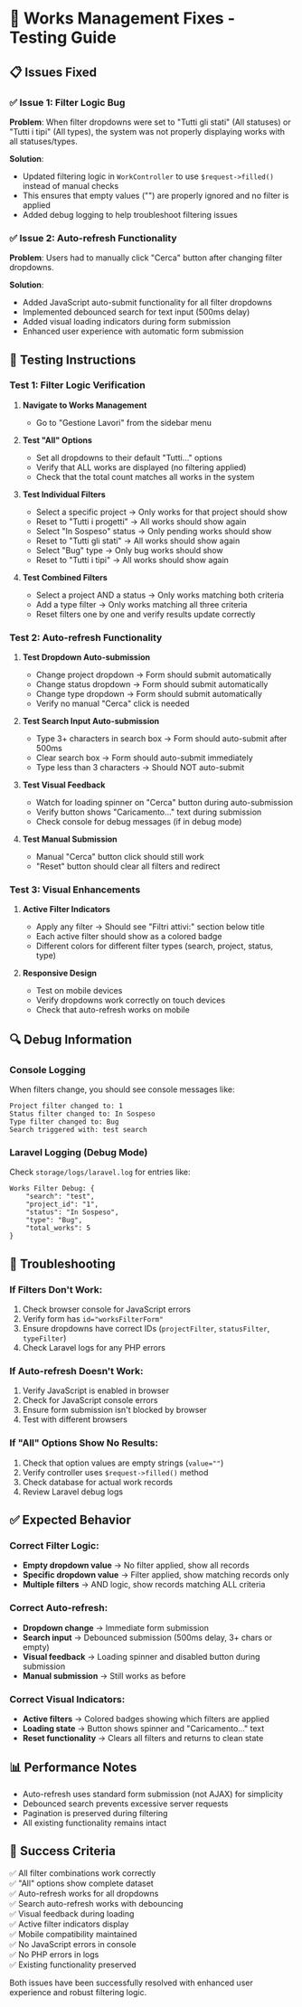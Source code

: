 # 🔧 Works Management Fixes - Testing Guide

## 📋 Issues Fixed

### ✅ Issue 1: Filter Logic Bug
**Problem**: When filter dropdowns were set to "Tutti gli stati" (All statuses) or "Tutti i tipi" (All types), the system was not properly displaying works with all statuses/types.

**Solution**: 
- Updated filtering logic in `WorkController` to use `$request->filled()` instead of manual checks
- This ensures that empty values ("") are properly ignored and no filter is applied
- Added debug logging to help troubleshoot filtering issues

### ✅ Issue 2: Auto-refresh Functionality
**Problem**: Users had to manually click "Cerca" button after changing filter dropdowns.

**Solution**:
- Added JavaScript auto-submit functionality for all filter dropdowns
- Implemented debounced search for text input (500ms delay)
- Added visual loading indicators during form submission
- Enhanced user experience with automatic form submission

## 🧪 Testing Instructions

### Test 1: Filter Logic Verification

1. **Navigate to Works Management**
   - Go to "Gestione Lavori" from the sidebar menu

2. **Test "All" Options**
   - Set all dropdowns to their default "Tutti..." options
   - Verify that ALL works are displayed (no filtering applied)
   - Check that the total count matches all works in the system

3. **Test Individual Filters**
   - Select a specific project → Only works for that project should show
   - Reset to "Tutti i progetti" → All works should show again
   - Select "In Sospeso" status → Only pending works should show
   - Reset to "Tutti gli stati" → All works should show again
   - Select "Bug" type → Only bug works should show
   - Reset to "Tutti i tipi" → All works should show again

4. **Test Combined Filters**
   - Select a project AND a status → Only works matching both criteria
   - Add a type filter → Only works matching all three criteria
   - Reset filters one by one and verify results update correctly

### Test 2: Auto-refresh Functionality

1. **Test Dropdown Auto-submission**
   - Change project dropdown → Form should submit automatically
   - Change status dropdown → Form should submit automatically  
   - Change type dropdown → Form should submit automatically
   - Verify no manual "Cerca" click is needed

2. **Test Search Input Auto-submission**
   - Type 3+ characters in search box → Form should auto-submit after 500ms
   - Clear search box → Form should auto-submit immediately
   - Type less than 3 characters → Should NOT auto-submit

3. **Test Visual Feedback**
   - Watch for loading spinner on "Cerca" button during auto-submission
   - Verify button shows "Caricamento..." text during submission
   - Check console for debug messages (if in debug mode)

4. **Test Manual Submission**
   - Manual "Cerca" button click should still work
   - "Reset" button should clear all filters and redirect

### Test 3: Visual Enhancements

1. **Active Filter Indicators**
   - Apply any filter → Should see "Filtri attivi:" section below title
   - Each active filter should show as a colored badge
   - Different colors for different filter types (search, project, status, type)

2. **Responsive Design**
   - Test on mobile devices
   - Verify dropdowns work correctly on touch devices
   - Check that auto-refresh works on mobile

## 🔍 Debug Information

### Console Logging
When filters change, you should see console messages like:
```
Project filter changed to: 1
Status filter changed to: In Sospeso
Type filter changed to: Bug
Search triggered with: test search
```

### Laravel Logging (Debug Mode)
Check `storage/logs/laravel.log` for entries like:
```
Works Filter Debug: {
    "search": "test",
    "project_id": "1", 
    "status": "In Sospeso",
    "type": "Bug",
    "total_works": 5
}
```

## 🚨 Troubleshooting

### If Filters Don't Work:
1. Check browser console for JavaScript errors
2. Verify form has `id="worksFilterForm"`
3. Ensure dropdowns have correct IDs (`projectFilter`, `statusFilter`, `typeFilter`)
4. Check Laravel logs for any PHP errors

### If Auto-refresh Doesn't Work:
1. Verify JavaScript is enabled in browser
2. Check for JavaScript console errors
3. Ensure form submission isn't blocked by browser
4. Test with different browsers

### If "All" Options Show No Results:
1. Check that option values are empty strings (`value=""`)
2. Verify controller uses `$request->filled()` method
3. Check database for actual work records
4. Review Laravel debug logs

## ✅ Expected Behavior

### Correct Filter Logic:
- **Empty dropdown value** → No filter applied, show all records
- **Specific dropdown value** → Filter applied, show matching records only
- **Multiple filters** → AND logic, show records matching ALL criteria

### Correct Auto-refresh:
- **Dropdown change** → Immediate form submission
- **Search input** → Debounced submission (500ms delay, 3+ chars or empty)
- **Visual feedback** → Loading spinner and disabled button during submission
- **Manual submission** → Still works as before

### Correct Visual Indicators:
- **Active filters** → Colored badges showing which filters are applied
- **Loading state** → Button shows spinner and "Caricamento..." text
- **Reset functionality** → Clears all filters and returns to clean state

## 📊 Performance Notes

- Auto-refresh uses standard form submission (not AJAX) for simplicity
- Debounced search prevents excessive server requests
- Pagination is preserved during filtering
- All existing functionality remains intact

## 🎯 Success Criteria

✅ All filter combinations work correctly  
✅ "All" options show complete dataset  
✅ Auto-refresh works for all dropdowns  
✅ Search auto-refresh works with debouncing  
✅ Visual feedback during loading  
✅ Active filter indicators display  
✅ Mobile compatibility maintained  
✅ No JavaScript errors in console  
✅ No PHP errors in logs  
✅ Existing functionality preserved  

Both issues have been successfully resolved with enhanced user experience and robust filtering logic.
